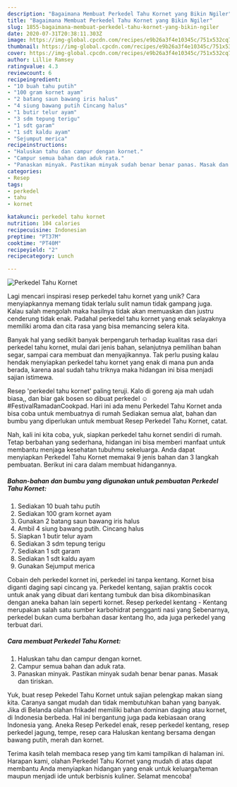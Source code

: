 ```yaml
---
description: "Bagaimana Membuat Perkedel Tahu Kornet yang Bikin Ngiler"
title: "Bagaimana Membuat Perkedel Tahu Kornet yang Bikin Ngiler"
slug: 1855-bagaimana-membuat-perkedel-tahu-kornet-yang-bikin-ngiler
date: 2020-07-31T20:38:11.303Z
image: https://img-global.cpcdn.com/recipes/e9b26a3f4e10345c/751x532cq70/perkedel-tahu-kornet-foto-resep-utama.jpg
thumbnail: https://img-global.cpcdn.com/recipes/e9b26a3f4e10345c/751x532cq70/perkedel-tahu-kornet-foto-resep-utama.jpg
cover: https://img-global.cpcdn.com/recipes/e9b26a3f4e10345c/751x532cq70/perkedel-tahu-kornet-foto-resep-utama.jpg
author: Lillie Ramsey
ratingvalue: 4.3
reviewcount: 6
recipeingredient:
- "10 buah tahu putih"
- "100 gram kornet ayam"
- "2 batang saun bawang iris halus"
- "4 siung bawang putih Cincang halus"
- "1 butir telur ayam"
- "3 sdm tepung terigu"
- "1 sdt garam"
- "1 sdt kaldu ayam"
- "Sejumput merica"
recipeinstructions:
- "Haluskan tahu dan campur dengan kornet."
- "Campur semua bahan dan aduk rata."
- "Panaskan minyak. Pastikan minyak sudah benar benar panas. Masak dan tiriskan."
categories:
- Resep
tags:
- perkedel
- tahu
- kornet

katakunci: perkedel tahu kornet 
nutrition: 104 calories
recipecuisine: Indonesian
preptime: "PT37M"
cooktime: "PT40M"
recipeyield: "2"
recipecategory: Lunch

---
```



![Perkedel Tahu Kornet](https://img-global.cpcdn.com/recipes/e9b26a3f4e10345c/751x532cq70/perkedel-tahu-kornet-foto-resep-utama.jpg)

Lagi mencari inspirasi resep perkedel tahu kornet yang unik? Cara menyiapkannya memang tidak terlalu sulit namun tidak gampang juga. Kalau salah mengolah maka hasilnya tidak akan memuaskan dan justru cenderung tidak enak. Padahal perkedel tahu kornet yang enak selayaknya memiliki aroma dan cita rasa yang bisa memancing selera kita.

Banyak hal yang sedikit banyak berpengaruh terhadap kualitas rasa dari perkedel tahu kornet, mulai dari jenis bahan, selanjutnya pemilihan bahan segar, sampai cara membuat dan menyajikannya. Tak perlu pusing kalau hendak menyiapkan perkedel tahu kornet yang enak di mana pun anda berada, karena asal sudah tahu triknya maka hidangan ini bisa menjadi sajian istimewa.

Resep &#39;perkedel tahu kornet&#39; paling teruji. Kalo di goreng aja mah udah biasa,, dan biar gak bosen so dibuat perkedel ☺ #FestivalRamadanCookpad. Hari ini ada menu Perkedel Tahu Kornet anda bisa coba untuk membuatnya di rumah Sediakan semua alat, bahan dan bumbu yang diperlukan untuk membuat Resep Perkedel Tahu Kornet, catat.


Nah, kali ini kita coba, yuk, siapkan perkedel tahu kornet sendiri di rumah. Tetap berbahan yang sederhana, hidangan ini bisa memberi manfaat untuk membantu menjaga kesehatan tubuhmu sekeluarga. Anda dapat menyiapkan Perkedel Tahu Kornet memakai 9 jenis bahan dan 3 langkah pembuatan. Berikut ini cara dalam membuat hidangannya.

<!--inarticleads1-->

##### Bahan-bahan dan bumbu yang digunakan untuk pembuatan Perkedel Tahu Kornet:

1. Sediakan 10 buah tahu putih
1. Sediakan 100 gram kornet ayam
1. Gunakan 2 batang saun bawang iris halus
1. Ambil 4 siung bawang putih. Cincang halus
1. Siapkan 1 butir telur ayam
1. Sediakan 3 sdm tepung terigu
1. Sediakan 1 sdt garam
1. Sediakan 1 sdt kaldu ayam
1. Gunakan Sejumput merica


Cobain deh perkedel kornet ini, perkedel ini tanpa kentang. Kornet bisa diganti daging sapi cincang ya. Perkedel kentang, sajian praktis cocok untuk anak yang dibuat dari kentang tumbuk dan bisa dikombinasikan dengan aneka bahan lain seperti kornet. Resep perkedel kentang - Kentang merupakan salah satu sumber karbohidrat pengganti nasi yang Sebenarnya, perkedel bukan cuma berbahan dasar kentang lho, ada juga perkedel yang terbuat dari. 

<!--inarticleads2-->

##### Cara membuat Perkedel Tahu Kornet:

1. Haluskan tahu dan campur dengan kornet.
1. Campur semua bahan dan aduk rata.
1. Panaskan minyak. Pastikan minyak sudah benar benar panas. Masak dan tiriskan.


Yuk, buat resep Pekedel Tahu Kornet untuk sajian pelengkap makan siang kita. Caranya sangat mudah dan tidak membutuhkan bahan yang banyak. Jika di Belanda olahan frikadel memiliki bahan dominan daging atau kornet, di Indonesia berbeda. Hal ini bergantung juga pada kebiasaan orang Indonesia yang. Aneka Resep Perkedel enak, resep perkedel kentang, resep perkedel jagung, tempe, resep cara Haluskan kentang bersama dengan bawang putih, merah dan kornet. 

Terima kasih telah membaca resep yang tim kami tampilkan di halaman ini. Harapan kami, olahan Perkedel Tahu Kornet yang mudah di atas dapat membantu Anda menyiapkan hidangan yang enak untuk keluarga/teman maupun menjadi ide untuk berbisnis kuliner. Selamat mencoba!
